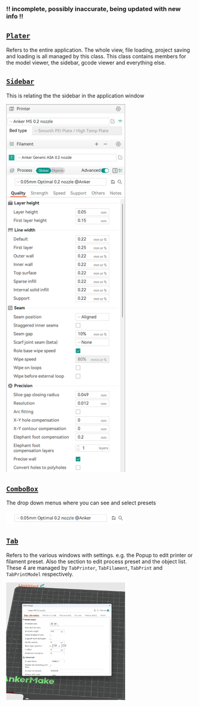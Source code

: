 ### !! incomplete, possibly inaccurate, being updated with new info !!

## [`Plater`](../../src/slic3r/GUI/Plater.hpp)

Refers to the entire application. The whole view, file loading, project saving and loading is all managed by this class. This class contains members for the model viewer, the sidebar, gcode viewer and everything else.

## [`Sidebar`](../../src/slic3r/GUI/Plater.hpp)

This is relating the the sidebar in the application window

<img src="../images/full-sidebar.png" alt="Example Image" width="320">

## [`ComboBox`](../../src/slic3r/GUI/Widgets/ComboBox.hpp)

The drop down menus where you can see and select presets

<img src="../images/combobox.png" alt="Example Image" width="320">

## [`Tab`](../../src/slic3r/GUI/Tab.hpp)

Refers to the various windows with settings. e.g. the Popup to edit printer or filament preset. Also the section to edit process preset and the object list. These 4 are managed by `TabPrinter`, `TabFilament`, `TabPrint` and `TabPrintModel` respectively.

<img src="../images/tab-popup.png" alt="Example Image" width="320">
